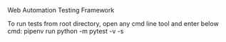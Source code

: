 Web Automation Testing Framework 

To run tests from root directory, open any cmd line tool and enter below cmd:
pipenv run python -m pytest -v -s
